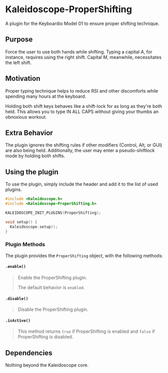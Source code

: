 # Kaleidoscope-ProperShifting

A plugin for the Keyboardio Model 01 to ensure proper shifting technique.

## Purpose

Force the user to use both hands while shifting. Typing a capital *A*, for instance, requires using the right shift. Capital *M*, meanwhile, necessitates the left shift.

## Motivation

Proper typing technique helps to reduce RSI and other discomforts while spending many hours at the keyboard.

Holding both shift keys behaves like a shift-lock for as long as they're both held. This allows you to type IN ALL CAPS without giving your thumbs an obnoxious workout.

## Extra Behavior

The plugin ignores the shifting rules if other modifiers (Control, Alt, or GUI) are also being held. Additionally, the user may enter a pseudo-shiftlock mode by holding both shifts.

## Using the plugin

To use the plugin, simply include the header and add it to the list of used plugins.

```c++
#include <Kaleidoscope.h>
#include <Kaleidoscope-ProperShifting.h>

KALEIDOSCOPE_INIT_PLUGINS(ProperShifting);

void setup() {
  Kaleidoscope.setup();
}
```

### Plugin Methods

The plugin provides the `ProperShifting` object, with the following methods:

#### `.enable()`

> Enable the ProperShifting plugin.
>
> The default behavior is `enabled`.

#### `.disable()`

> Disable the ProperShifting plugin.

#### `.isActive()`

> This method returns `true` if ProperShifting is enabled and `false` if
> ProperShifting is disabled.

## Dependencies

Nothing beyond the Kaleidoscope core.
